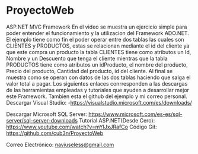 # ProyectoWeb
ASP.NET MVC Framework
En el video se muestra un ejercicio simple para poder entender el funcionamiento y la utilizacion del Framework ADO.NET. El ejemplo tiene como fin
el poder operar entre dos tablas las cuales son CLIENTES y PRODUCTOS, estas se relacionan mediante el id del cliente ya que este compra un producto
la tabla CLIENTES tiene como atributos un Id, Nombre y un Descuento que tenga el cliente mientras que la tabla PRODUCTOS tiene como atributos
un idProducto, el nombre del producto, Precio del producto, Cantidad del producto, id del cliente. Al final se muestra como se operan con datos de las dos tablas haciendo que salga
el valor total a pagar. Los siguientes enlaces conrresponden a las descargas de las herramientas empleadas y tutoriales que ayuden a desarrollar mejor
este Framework. Tambien esta el github del ejemplo y mi correo personal.
Descargar Visual Studio:
  -https://visualstudio.microsoft.com/es/downloads/

Descargar Microsoft SQL Server:
  https://www.microsoft.com/es-es/sql-server/sql-server-downloads
Tutorial ASP.NET(Desde Cero):
	https://www.youtube.com/watch?v=mYlJxJRafCo
Código Git:
  https://github.com/cub3n/ProyectoWeb

Correo Electrónico:
  naviuseless@gmail.com
